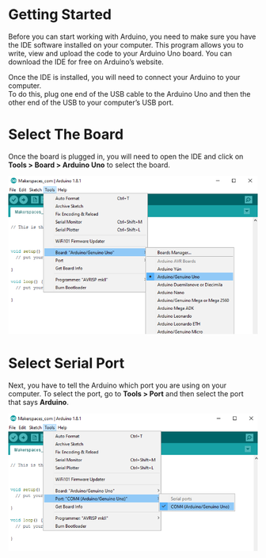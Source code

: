 # Getting Started

Before you can start working with Arduino, you need to make sure you have the IDE software installed on your computer. 
This program allows you to write, view and upload the code to your Arduino Uno board.  You can download the IDE for free on Arduino’s website.

Once the IDE is installed, you will need to connect your Arduino to your computer.  
To do this, plug one end of the USB cable to the Arduino Uno and then the other end of the USB to your computer’s USB port.

# Select The Board

Once the board is plugged in, you will need to open the IDE and click on **Tools > Board > Arduino Uno** to select the board.

![Board](images/select-arduino-board.png)

# Select Serial Port

Next, you have to tell the Arduino which port you are using on your computer.  To select the port, go to **Tools > Port** and then select the port that says **Arduino**.

![Port](images/select-arduino-port.png)
